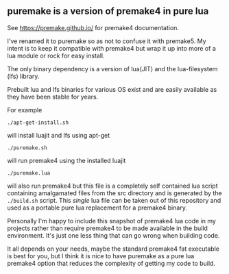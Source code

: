 puremake is a version of premake4 in pure lua
---------------------------------------------

See https://premake.github.io/ for premake4 documentation.

I've renamed it to puremake so as not to confuse it with premake5. My 
intent is to keep it compatible with premake4 but wrap it up into more 
of a lua module or rock for easy install.

The only binary dependency is a version of lua(JIT) and the 
lua-filesystem (lfs) library.

Prebuilt lua and lfs binaries for various OS exist and are easily 
available as they have been stable for years.

For example

	./apt-get-install.sh

will install luajit and lfs using apt-get

	./puremake.sh

will run premake4 using the installed luajit

	./puremake.lua

will also run premake4 but this file is a completely self contained lua 
script containing amalgamated files from the src directory and is 
generated by the ```./build.sh``` script. This *single* lua file can be 
taken out of this repository and used as a portable pure lua 
replacement for a premake4 binary.

Personally I'm happy to include this snapshot of premake4 lua code in 
my projects rather than require premake4 to be made available in the 
build environment. It's just one less thing that can go wrong when 
building code.

It all depends on your needs, maybe the standard premake4 fat 
executable is best for you, but I think it is nice to have puremake as 
a pure lua premake4 option that reduces the complexity of getting my 
code to build.
